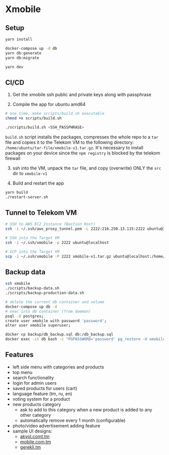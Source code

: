 # Xmobile

## Setup

```bash
yarn install

docker-compose up -d db
yarn db:generate
yarn db:migrate

yarn dev
```

## CI/CD

1. Get the xmobile ssh public and private keys along with passphrase

2. Compile the app for ubuntu amd64

```bash
# one time, make scripts/build.sh executable
chmod +x scripts/build.sh

./scripts/build.sh <SSH_PASSPHRASE>
```

`build.sh` script installs the packages, compresses the whole repo to a `tar` file and copies it to the Telekom VM to the following directory: `/home/ubuntu/tar-file/xmobile-v1.tar.gz`. It's necessary to install packages on your device since the `npm registry` is blocked by the telekom firewall

3. ssh into the VM, unpack the `tar` file, and copy (overwrite) ONLY the `src` dir to `xmobile-v1`

4. Build and restart the app

```bash
yarn build
./restart-server.sh
```

## Tunnel to Telekom VM

```bash
# SSH to AWS EC2 Instance (Bastion Host)
ssh -i ~/.ssh/aws_proxy_tunnel.pem -L 2222:216.250.13.115:2222 ubuntu@3.87.187.215

# SSH into the Target VM
ssh -i ~/.ssh/xmobile -p 2222 ubuntu@localhost

# SCP into the Target VM
scp -i ~/.ssh/xmobile -P 2222 xmobile-v1.tar.gz ubuntu@localhost:/home/ubuntu/tar-file/xmobile-v1.tar.gz
```

## Backup data

```bash
ssh xmobile
./scripts/backup-data.sh
./scripts/backup-production-data.sh

# delete the current db container and volume
docker-compose up db -d
# exec into db container (from daemon)
psql -U postgres;
create user xmobile with password 'password';
alter user xmobile superuser;

docker cp backup/db_backup.sql db:/db_backup.sql
docker exec -it db bash -c "PGPASSWORD='password' pg_restore -U xmobile -d postgres /db_backup.sql"
```

## Features

- left side menu with categories and products
- top menu
- search functionality
- login for admin users
- saved products for users (cart)
- language feature (tm, ru, en)
- voting system for a product
- new products category
  - ask to add to this category when a new product is added to any other category
  - automatically remove every 1 month (configurable)
- photo/video advertisement adding feature
- sample UI designs:
  - [akyol.comt.tm](https://akyol.com.tm/index.php?route=product/category&path=72_214)
  - [mobile.com.tm](https://mobile.com.tm/products?category=2)
  - [gerekli.tm](https://gerekli.tm)
